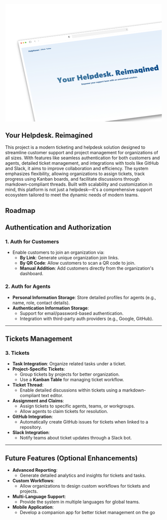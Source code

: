 ![alt text](/public/image.png)

## Your Helpdesk. Reimagined
This project is a modern ticketing and helpdesk solution designed to streamline customer support and project management for organizations of all sizes. With features like seamless authentication for both customers and agents, detailed ticket management, and integrations with tools like GitHub and Slack, it aims to improve collaboration and efficiency. The system emphasizes flexibility, allowing organizations to assign tickets, track progress using Kanban boards, and facilitate discussions through markdown-compliant threads. Built with scalability and customization in mind, this platform is not just a helpdesk—it's a comprehensive support ecosystem tailored to meet the dynamic needs of modern teams.

## Roadmap

## Authentication and Authorization

### 1. Auth for Customers
- Enable customers to join an organization via:
  - **By Link**: Generate unique organization join links.
  - **By QR Code**: Allow customers to scan a QR code to join.
  - **Manual Addition**: Add customers directly from the organization's dashboard.

### 2. Auth for Agents
- **Personal Information Storage**: Store detailed profiles for agents (e.g., name, role, contact details).
- **Authentication Information Storage**:
  - Support for email/password-based authentication.
  - Integration with third-party auth providers (e.g., Google, GitHub).

---

## Tickets Management

### 3. Tickets
- **Task Integration**: Organize related tasks under a ticket.
- **Project-Specific Tickets**:
  - Group tickets by projects for better organization.
  - Use a **Kanban Table** for managing ticket workflow.
- **Ticket Thread**:
  - Enable detailed discussions within tickets using a markdown-compliant text editor.
- **Assignment and Claims**:
  - Assign tickets to specific agents, teams, or workgroups.
  - Allow agents to claim tickets for resolution.
- **GitHub Integration**:
  - Automatically create GitHub issues for tickets when linked to a repository.
- **Slack Integration**:
  - Notify teams about ticket updates through a Slack bot.

---

## Future Features (Optional Enhancements)
- **Advanced Reporting**:
  - Generate detailed analytics and insights for tickets and tasks.
- **Custom Workflows**:
  - Allow organizations to design custom workflows for tickets and projects.
- **Multi-Language Support**:
  - Provide the system in multiple languages for global teams.
- **Mobile Application**:
  - Develop a companion app for better ticket management on the go
